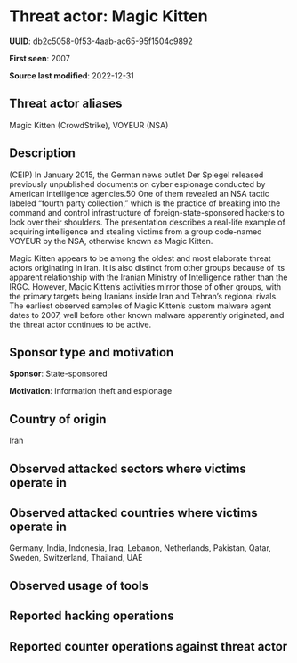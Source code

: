 # Threat actor: Magic Kitten

**UUID**: db2c5058-0f53-4aab-ac65-95f1504c9892

**First seen**: 2007

**Source last modified**: 2022-12-31

## Threat actor aliases

Magic Kitten (CrowdStrike), VOYEUR (NSA)

## Description

(CEIP) In January 2015, the German news outlet Der Spiegel released previously unpublished documents on cyber espionage conducted by American intelligence agencies.50 One of them revealed an NSA tactic labeled “fourth party collection,” which is the practice of breaking into the command and control infrastructure of foreign-state-sponsored hackers to look over their shoulders. The presentation describes a real-life example of acquiring intelligence and stealing victims from a group code-named VOYEUR by the NSA, otherwise known as Magic Kitten.

Magic Kitten appears to be among the oldest and most elaborate threat actors originating in Iran. It is also distinct from other groups because of its apparent relationship with the Iranian Ministry of Intelligence rather than the IRGC. However, Magic Kitten’s activities mirror those of other groups, with the primary targets being Iranians inside Iran and Tehran’s regional rivals. The earliest observed samples of Magic Kitten’s custom malware agent dates to 2007, well before other known malware apparently originated, and the threat actor continues to be active.

## Sponsor type and motivation

**Sponsor**: State-sponsored

**Motivation**: Information theft and espionage


## Country of origin

Iran

## Observed attacked sectors where victims operate in



## Observed attacked countries where victims operate in

Germany, India, Indonesia, Iraq, Lebanon, Netherlands, Pakistan, Qatar, Sweden, Switzerland, Thailand, UAE

## Observed usage of tools



## Reported hacking operations



## Reported counter operations against threat actor





